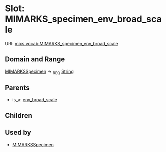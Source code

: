 
# Slot: MIMARKS_specimen_env_broad_scale




URI: [mixs.vocab:MIMARKS_specimen_env_broad_scale](https://w3id.org/mixs/vocab/MIMARKS_specimen_env_broad_scale)


## Domain and Range

[MIMARKSSpecimen](MIMARKSSpecimen.md) ->  <sub>REQ</sub> [String](types/String.md)

## Parents

 *  is_a: [env_broad_scale](env_broad_scale.md)

## Children


## Used by

 * [MIMARKSSpecimen](MIMARKSSpecimen.md)
